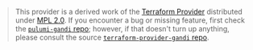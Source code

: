 > This provider is a derived work of the [Terraform Provider](https://github.com/go-gandi/terraform-provider-gandi)
> distributed under [MPL 2.0](https://www.mozilla.org/en-US/MPL/2.0/). If you encounter a bug or missing feature,
> first check the [`pulumi-gandi` repo](https://github.com/pczora/pulumi-gandi/issues); however, if that doesn't turn up anything,
> please consult the source [`terraform-provider-gandi` repo](https://github.com/go-gandi/terraform-provider-gandi/issues).
